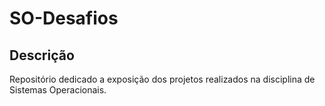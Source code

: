 # SO-Desafios

## Descrição

Repositório dedicado a exposição dos projetos realizados na disciplina de Sistemas Operacionais.
